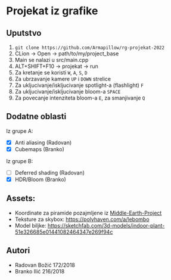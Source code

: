 # Projekat iz grafike

## Uputstvo
1. `git clone https://github.com/Armapillow/rg-projekat-2022`
2. CLion -> Open -> path/to/my/project_base
3. Main se nalazi u src/main.cpp
4. ALT+SHIFT+F10 -> projekat -> run
5. Za kretanje se koristi `W`, `A`, `S`, `D`
6. Za ubrzavanje kamere `UP` i `DOWN` strelice
7. Za ukljucivanje/iskljucivanje spotlight-a (flashlight) `F`
8. Za ukljucivanje/iskljucivanje bloom-a `SPACE`
9. Za povecanje intenziteta bloom-a `E`, za smanjivanje `Q`

## Dodatne oblasti

Iz grupe A:
- [x] Anti aliasing (Radovan)
- [x] Cubemaps (Branko)

Iz grupe B:
- [ ] Deferred shading (Radovan)
- [x] HDR/Bloom (Branko)

## Assets:

* Koordinate za piramide pozajmljene iz
  [Middle-Earth-Project](https://github.com/matf-rg-2020-showcase/Middle-Earth-Project/blob/main/src/main.cpp#L146)
* Teksture za skybox: https://polyhaven.com/a/lebombo
* Model biljke: https://sketchfab.com/3d-models/indoor-plant-51e326685e01441082464347e269f94c


## Autori

* Radovan Božić 172/2018
* Branko Ilić   216/2018
